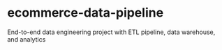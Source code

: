 # ecommerce-data-pipeline
End-to-end data engineering project with ETL pipeline, data warehouse, and analytics
